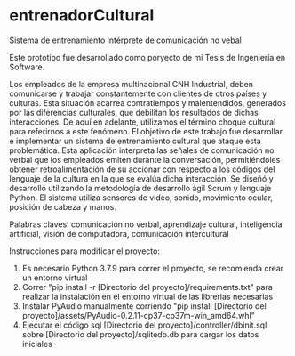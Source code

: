 # entrenadorCultural
Sistema de entrenamiento intérprete de comunicación no vebal

Este prototipo fue desarrollado como poryecto de mi Tesis de Ingeniería en Software.

Los empleados de la empresa multinacional CNH Industrial, deben comunicarse y trabajar constantemente con clientes de otros países y culturas. Esta situación acarrea contratiempos y malentendidos, generados por las diferencias culturales, que debilitan los resultados de dichas interacciones. De aquí en adelante, utilizamos el término choque cultural para referirnos a este fenómeno.
El objetivo de este trabajo fue desarrollar e implementar un sistema de entrenamiento cultural que ataque esta problemática. Esta aplicación interpreta las señales de comunicación no verbal que los empleados emiten durante la conversación, permitiéndoles obtener retroalimentación de su accionar con respecto a los códigos del lenguaje de la cultura en la que se evalúa dicha interacción. Se diseñó y desarrolló utilizando la metodología de desarrollo ágil Scrum y lenguaje Python. El sistema utiliza sensores de video, sonido, movimiento ocular, posición de cabeza y manos.

Palabras claves: comunicación no verbal, aprendizaje cultural, inteligencia artificial,  visión de computadora, comunicación intercultural


Instrucciones para modificar el proyecto:

1) Es necesario Python 3.7.9 para correr el proyecto, se recomienda crear un entorno virtual
2) Correr "pip install -r [Directorio del proyecto]/requirements.txt" para realizar la instalación en el entorno virtual de las librerias necesarias
3) Instalar PyAudio manualmente corriendo "pip install [Directorio del proyecto]/assets/PyAudio-0.2.11-cp37-cp37m-win_amd64.whl"
4) Ejecutar el código sql [Directorio del proyecto]/controller/dbinit.sql sobre [Directorio del proyecto]/sqlitedb.db para cargar los datos iniciales
